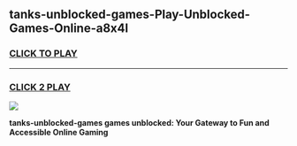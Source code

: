 
## tanks-unblocked-games-Play-Unblocked-Games-Online-a8x4l
<h3>
<a href="https://premium76.site?title=tanks-unblocked-games&ref=24A">CLICK TO PLAY</a></h3>
<hr>

<h3>
<a href="https://premium76.site?title=tanks-unblocked-games&ref=24A">CLICK 2 PLAY</a>
  
</h3>

<a href="https://premium76.site?title=tanks-unblocked-games&ref=24A"><img src="https://clearcache.store/games.png"></a>


**tanks-unblocked-games games unblocked: Your Gateway to Fun and Accessible Online Gaming**
